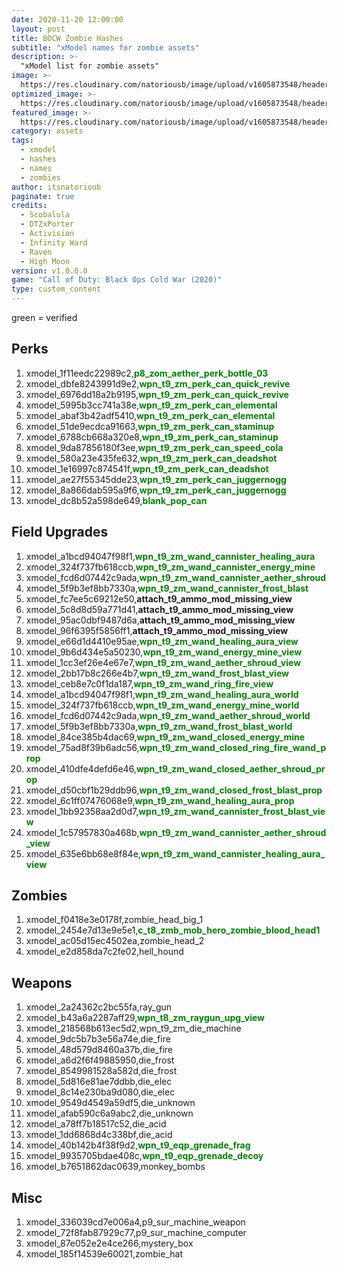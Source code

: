```yaml
---
date: 2020-11-20 12:00:00
layout: post
title: BOCW Zombie Hashes
subtitle: "xModel names for zombie assets"
description: >-
  "xModel list for zombie assets"
image: >-
  https://res.cloudinary.com/natoriousb/image/upload/v1605873548/headers/Zombies_Screenshot_03_llvhdc.jpg
optimized_image: >- 
  https://res.cloudinary.com/natoriousb/image/upload/v1605873548/headers/Zombies_Screenshot_03_llvhdc.jpg
featured_image: >-
  https://res.cloudinary.com/natoriousb/image/upload/v1605873548/headers/Zombies_Screenshot_03_llvhdc.jpg
category: assets
tags:
  - xmodel
  - hashes
  - names
  - zombies
author: itsnatorioub
paginate: true
credits:
  - Scobalula
  - DTZxPorter
  - Activision
  - Infinity Ward
  - Raven
  - High Moon
version: v1.0.0.0
game: "Call of Duty: Black Ops Cold War (2020)"
type: custom_content
---
```


green = verified

<div><h2>Perks</h2></div>

1. xmodel_1f11eedc22989c2,<span style="color:green">**p8_zom_aether_perk_bottle_03**</span>
1. xmodel_dbfe8243991d9e2,<span style="color:green">**wpn_t9_zm_perk_can_quick_revive**</span>
1. xmodel_6976dd18a2b9195,<span style="color:green">**wpn_t9_zm_perk_can_quick_revive**</span>
1. xmodel_5995b3cc741a38e,<span style="color:green">**wpn_t9_zm_perk_can_elemental**</span>
1. xmodel_abaf3b42adf5410,<span style="color:green">**wpn_t9_zm_perk_can_elemental**</span>
1. xmodel_51de9ecdca91663,<span style="color:green">**wpn_t9_zm_perk_can_staminup**</span>
1. xmodel_6788cb668a320e8,<span style="color:green">**wpn_t9_zm_perk_can_staminup**</span>
1. xmodel_9da87856180f3ee,<span style="color:green">**wpn_t9_zm_perk_can_speed_cola**</span>
1. xmodel_580a23e435fe632,<span style="color:green">**wpn_t9_zm_perk_can_deadshot**</span>
1. xmodel_1e16997c874541f,<span style="color:green">**wpn_t9_zm_perk_can_deadshot**</span>
1. xmodel_ae27f55345dde23,<span style="color:green">**wpn_t9_zm_perk_can_juggernogg**</span>
1. xmodel_8a866dab595a9f6,<span style="color:green">**wpn_t9_zm_perk_can_juggernogg**</span>
1. xmodel_dc8b52a598de649,<span style="color:green">**blank_pop_can**</span>

<div><h2>Field Upgrades</h2></div>

1. xmodel_a1bcd94047f98f1,<span style="color:green">**wpn_t9_zm_wand_cannister_healing_aura**</span>
1. xmodel_324f737fb618ccb,<span style="color:green">**wpn_t9_zm_wand_cannister_energy_mine**</span>
1. xmodel_fcd6d07442c9ada,<span style="color:green">**wpn_t9_zm_wand_cannister_aether_shroud**</span>
1. xmodel_5f9b3ef8bb7330a,<span style="color:green">**wpn_t9_zm_wand_cannister_frost_blast**</span>
1. xmodel_fc7ee5c69212e50,**attach_t9_ammo_mod_missing_view**
1. xmodel_5c8d8d59a771d41,**attach_t9_ammo_mod_missing_view**
1. xmodel_95ac0dbf9487d6a,**attach_t9_ammo_mod_missing_view**
1. xmodel_96f6395f5856ff1,**attach_t9_ammo_mod_missing_view**
1. xmodel_e66d1d4410e95ae,<span style="color:green">**wpn_t9_zm_wand_healing_aura_view**</span>
1. xmodel_9b6d434e5a50230,<span style="color:green">**wpn_t9_zm_wand_energy_mine_view**</span>
1. xmodel_1cc3ef26e4e67e7,<span style="color:green">**wpn_t9_zm_wand_aether_shroud_view**</span>
1. xmodel_2bb17b8c266e4b7,<span style="color:green">**wpn_t9_zm_wand_frost_blast_view**</span>
1. xmodel_ceb8e7c0f1da187,<span style="color:green">**wpn_t9_zm_wand_ring_fire_view**</span>
1. xmodel_a1bcd94047f98f1,<span style="color:green">**wpn_t9_zm_wand_healing_aura_world**</span>
1. xmodel_324f737fb618ccb,<span style="color:green">**wpn_t9_zm_wand_energy_mine_world**</span>
1. xmodel_fcd6d07442c9ada,<span style="color:green">**wpn_t9_zm_wand_aether_shroud_world**</span>
1. xmodel_5f9b3ef8bb7330a,<span style="color:green">**wpn_t9_zm_wand_frost_blast_world**</span>
1. xmodel_84ce385b4dac69,<span style="color:green">**wpn_t9_zm_wand_closed_energy_mine**</span>
1. xmodel_75ad8f39b6adc56,<span style="color:green">**wpn_t9_zm_wand_closed_ring_fire_wand_prop**</span>
1. xmodel_410dfe4defd6e46,<span style="color:green">**wpn_t9_zm_wand_closed_aether_shroud_prop**</span>
1. xmodel_d50cbf1b29ddb96,<span style="color:green">**wpn_t9_zm_wand_closed_frost_blast_prop**</span>
1. xmodel_6c1ff07476068e9,<span style="color:green">**wpn_t9_zm_wand_healing_aura_prop**</span>
1. xmodel_1bb92358aa2d0d7,<span style="color:green">**wpn_t9_zm_wand_cannister_frost_blast_view**</span>
1. xmodel_1c57957830a468b,<span style="color:green">**wpn_t9_zm_wand_cannister_aether_shroud_view**</span>
1. xmodel_635e6bb68e8f84e,<span style="color:green">**wpn_t9_zm_wand_cannister_healing_aura_view**</span>

<div><h2>Zombies</h2></div>

1. xmodel_f0418e3e0178f,zombie_head_big_1
1. xmodel_2454e7d13e9e5e1,<span style="color:green">**c_t8_zmb_mob_hero_zombie_blood_head1**</span>
1. xmodel_ac05d15ec4502ea,zombie_head_2
1. xmodel_e2d858da7c2fe02,hell_hound

<div><h2>Weapons</h2></div>

1. xmodel_2a24362c2bc55fa,ray_gun
1. xmodel_b43a6a2287aff29,<span style="color:green">**wpn_t8_zm_raygun_upg_view**</span>
1. xmodel_218568b613ec5d2,wpn_t9_zm_die_machine
1. xmodel_9dc5b7b3e56a74e,die_fire
1. xmodel_48d579d8460a37b,die_fire
1. xmodel_a6d2f6f49885950,die_frost
1. xmodel_8549981528a582d,die_frost
1. xmodel_5d816e81ae7ddbb,die_elec
1. xmodel_8c14e230ba9d080,die_elec
1. xmodel_9549d4549a59df5,die_unknown
1. xmodel_afab590c6a9abc2,die_unknown
1. xmodel_a78ff7b18517c52,die_acid
1. xmodel_1dd6868d4c338bf,die_acid
1. xmodel_40b142b4f38f9d2,<span style="color:green">**wpn_t9_eqp_grenade_frag**</span>
1. xmodel_9935705bdae408c,<span style="color:green">**wpn_t9_eqp_grenade_decoy**</span>
1. xmodel_b7651862dac0639,monkey_bombs

<div><h2>Misc</h2></div>

1. xmodel_336039cd7e006a4,p9_sur_machine_weapon
1. xmodel_72f8fab87929c77,p9_sur_machine_computer
1. xmodel_87e052e2e4ce266,mystery_box
1. xmodel_185f14539e60021,zombie_hat